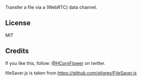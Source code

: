 Transfer a file via a (WebRTC) data channel.
## License

MIT

## Credits
If you like this, follow: [@HCornFlower](http://twitter.com/hcornflower) on twitter.

fileSaver.js is taken from https://github.com/eligrey/FileSaver.js
